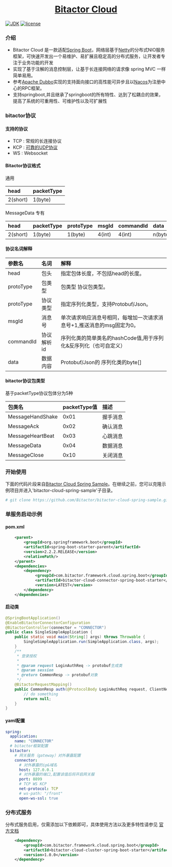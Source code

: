 

<h1 align="center">
 <a href="http://cloud.bitactor.com" title="Bitactor Cloud">Bitactor Cloud</a>
</h1>

  [![JDK](https://img.shields.io/badge/JDK-1.8%2B-green.svg)](https://www.oracle.com/technetwork/java/javase/downloads/index.html)
  [![license](https://img.shields.io/badge/license-Apache%202-4EB1BA.svg)](https://www.apache.org/licenses/LICENSE-2.0)

### 介绍

* Bitactor Cloud 是一款适配[Spring Boot](https://spring.io/projects/spring-boot)，网络层基于[Netty](https://netty.io/)的分布式NIO服务框架，可快速开发出一个易维护、易扩展且稳定高的分布式服务，让开发者专注于业务功能的开发<br>
* 实现了基于注解的消息控制层，让基于长连接网络的请求像 spring MVC 一样简单易用。<br>
* 参考[Apache Dubbo](https://github.com/apache/dubbo)实现的支持面向接口的高性能可异步且以[Nacos](https://nacos.io/zh-cn/docs/quick-start.html)为注册中心的RPC框架。<br>
* 支持springboot,并且继承了springboot的所有特性、达到了松耦合的效果，提高了系统的可重用性、可维护性以及可扩展性<br>

### bitactor协议

#### 支持的协议

* TCP   :   常规的长连接协议
* KCP   :   [可靠的UDP协议](https://github.com/szhnet/kcp-netty)
* WS    :   Websocket

#### Bitactor协议格式

通用

| head     | packetType |
|:---------|:-----------|
| 2(short) | 1(byte)    |

MessageData 专有

| head     | packetType | protoType | msgId  | commandId | data    |
|:---------|:-----------|:----------|:-------|:----------|:--------|
| 2(short) | 1(byte)    | 1(byte)   | 4(int) | 4(int)    | n(byte) |

#### 协议名词解释

  |  参数名   | 	名词 	|	解释                                                             |
  |:---------|:---------|:------------------------------------------------------------------|
  |head      | 包头      |指定包体长度，不包括head的长度。                                       |
  |protoType | 包类型    | 包类型 协议包类型。                                                 |
  |protoType | 协议类型  | 指定序列化类型，支持Protobuf/Json。                                  |
  |msgId     | 消息号    | 单次请求响应消息号相同，每增加一次请求消息号+1,推送消息的msg固定为0。     |
  |commandId | 协议解析id| 序列化类的简单类名的hashCode值,用于序列化&反序列化（也可自定义）         |
  |data      | 数据内容  | Protobuf/Json的 序列化类的byte[]                                    |

#### bitactor协议包类型

基于packetType协议包体分为5种

| 包类名            | packetType值 | 描述    |
|:-----------------|:-------------|:--------|
| MessageHandShake | 0x01         | 握手消息 |
| MessageAck       | 0x02         | 确认消息 |
| MessageHeartBeat | 0x03         | 心跳消息 |
| MessageData      | 0x04         | 数据消息 |
| MessageClose     | 0x10         | 关闭消息 |

### 开始使用
下面的代码片段来自[Bitactor Cloud Spring Sample](https://github.com/Bitactor/bitactor-cloud-spring-sample)。在继续之前，您可以克隆示例项目并进入'bitactor-cloud-spring-sample'子目录。
```bash
# git clone https://github.com/Bitactor/bitactor-cloud-spring-sample.git
```

### 单服务启动示例
#### pom.xml
```xml
    <parent>
        <groupId>org.springframework.boot</groupId>
        <artifactId>spring-boot-starter-parent</artifactId>
        <version>2.2.2.RELEASE</version>
        <relativePath/>
    </parent>
    <dependencies>
        <dependency>
             <groupId>com.bitactor.framework.cloud.spring.boot</groupId>
             <artifactId>bitactor-cloud-connector-spring-boot-starter</artifactId>
             <version>LATEST</version>
        </dependency>
    </dependencies>
```
#### 启动类
```java
@SpringBootApplication()
@EnableBitactorConnectorConfiguration
@BitactorController(connector = "CONNECTOR")
public class SingleSimpleApplication {
    public static void main(String[] args) throws Throwable {
        SingleSimpleApplication.run(SimpleApplication.class, args);
    }
    /**
     * 登录授权
     *
     * @param request LoginAuthReq -> protobuf生成类
     * @param session 
     * @return CommonResp -> protobuf对象
     */
    @BitactorRequestMapping()
    public CommonResp auth(@ProtocolBody LoginAuthReq request, ClientNetSession session) {
        // do something
        return null;
    }
}
```
#### yaml配置
```yaml
spring:
  application:
    name: "CONNECTOR"
  # bitactor框架配置
  bitactor:
    # 网关服务（gateway）对外暴露配置
    connector:
      # 对外暴露的ip&域名
      host: 127.0.0.1
      # 对外暴露的端口,配置该值后将开启网关服
      port: 8899
      # TCP WS KCP
      net-protocol: TCP
      # ws-path: "/front"
      open-ws-ssl: true
```

### 分布式服务
   分布式服务启用，仅需添加以下依赖即可，具体使用方法以及更多特性请参见 [官方文档](https://cloud.bitactor.com/)
```xml
    <dependency>
        <groupId>com.bitactor.framework.cloud.spring.boot</groupId>
        <artifactId>bitactor-cloud-cluster-spring-boot-starter</artifactId>
        <version>1.0.0</version>
    </dependency>
```
